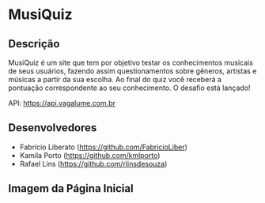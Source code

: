 # MusiQuiz

## Descrição
MusiQuiz é um site que tem por objetivo testar os conhecimentos musicais de seus usuários, fazendo assim questionamentos sobre gêneros, artistas e músicas a partir da sua escolha. Ao final do quiz você receberá a pontuação correspondente ao seu conhecimento. O desafio está lançado!

API: https://api.vagalume.com.br

## Desenvolvedores
* Fabrício Liberato (https://github.com/FabricioLiber)
* Kamila Porto (https://github.com/kmlporto)
* Rafael Lins (https://github.com/rlinsdesouza)

## Imagem da Página Inicial
<!-- ![Página inical do site]("link da foto") -->
